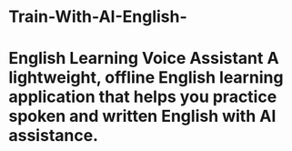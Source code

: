 # Train-With-AI-English-
# English Learning Voice Assistant  A lightweight, offline English learning application that helps you practice spoken and written English with AI assistance.
